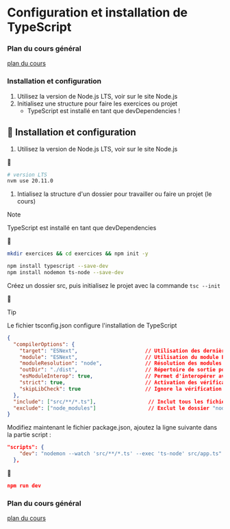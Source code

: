 # Configuration et installation de TypeScript 

### Plan du cours général

[plan du cours](../../01_ORGA/00_plan.md)

### Installation et configuration

1. Utilisez la version de Node.js LTS, voir sur le site Node.js
1. Initialisez une structure pour faire les exercices ou projet
   - TypeScript est installé en tant que devDependencies !

## :rocket: Installation et configuration

1. Utilisez la version de Node.js LTS, voir sur le site Node.js

:shell:

```bash
# version LTS
nvm use 20.11.0
```

1. Intialisez la structure d'un dossier pour travailler ou faire un projet (le cours)

>[!NOTE]
>TypeScript est installé en tant que devDependencies
   
:shell:

```bash
mkdir exercices && cd exercices && npm init -y 

npm install typescript --save-dev
npm install nodemon ts-node --save-dev
```  

Créez un dossier src, puis initialisez le projet avec la commande `tsc --init`

:rocket:

> [!TIP]
> Le fichier tsconfig.json configure l'installation de TypeScript

```json
{
  "compilerOptions": {
    "target": "ESNext",                      // Utilisation des dernières fonctionnalités JS
    "module": "ESNext",                      // Utilisation du module ES (import/export)
    "moduleResolution": "node",              // Résolution des modules comme dans Node.js
    "outDir": "./dist",                      // Répertoire de sortie pour les fichiers compilés
    "esModuleInterop": true,                 // Permet d'interopérer avec des modules CommonJS
    "strict": true,                          // Activation des vérifications strictes
    "skipLibCheck": true                     // Ignore la vérification des fichiers de bibliothèque
  },
  "include": ["src/**/*.ts"],                 // Inclut tous les fichiers TypeScript dans "src"
  "exclude": ["node_modules"]                 // Exclut le dossier "node_modules"
}
```

Modifiez maintenant le fichier package.json, ajoutez la ligne suivante dans la partie script :

```json
"scripts": {
    "dev": "nodemon --watch 'src/**/*.ts' --exec 'ts-node' src/app.ts"
  },
```

:shell:

```json
npm run dev
```

### Plan du cours général

[plan du cours](../../01_ORGA/00_plan.md)
